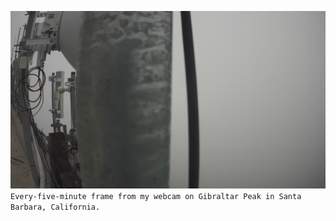 ![](https://raw.githubusercontent.com/raylas/raylas/master/frame.jpg)
`Every-five-minute frame from my webcam on Gibraltar Peak in Santa Barbara, California.`
